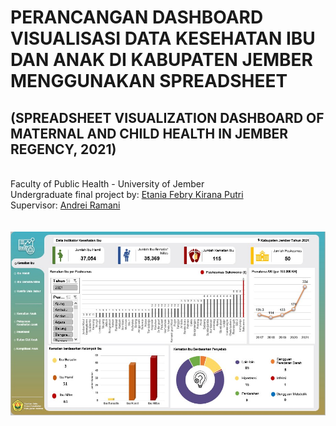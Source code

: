 
# PERANCANGAN DASHBOARD VISUALISASI DATA KESEHATAN IBU DAN ANAK DI KABUPATEN JEMBER MENGGUNAKAN SPREADSHEET
## (SPREADSHEET VISUALIZATION DASHBOARD OF MATERNAL AND CHILD HEALTH IN JEMBER REGENCY, 2021)

<br>Faculty of Public Health - University of Jember
<br>Undergraduate final project by: <a href = "mailto: etaniafebry10@gmail.com">Etania Febry Kirana Putri</a>
<br>Supervisor: <a href = "mailto: andreiramani@gmail.com">Andrei Ramani</a>
<br>
<br>
<br>
<img src="ss01.jpg" alt="">

